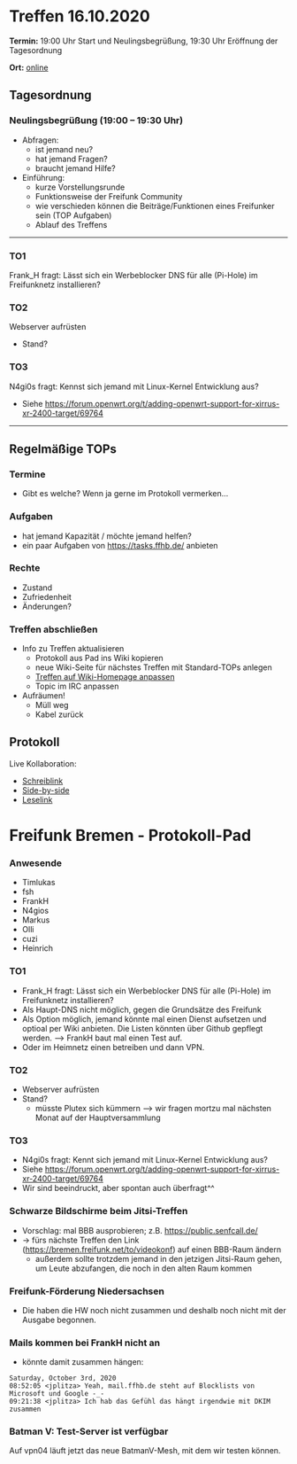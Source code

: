 # Treffen 16.10.2020

**Termin:** 19:00 Uhr Start und Neulingsbegrüßung, 19:30 Uhr Eröffnung der Tagesordnung

**Ort:** [online](https://bremen.freifunk.net/to/videokonf)

## Tagesordnung
### Neulingsbegrüßung (19:00 – 19:30 Uhr)

- Abfragen:
    - ist jemand neu?
    - hat jemand Fragen?
    - braucht jemand Hilfe?
- Einführung:
    - kurze Vorstellungsrunde
    - Funktionsweise der Freifunk Community
    - wie verschieden können die Beiträge/Funktionen eines Freifunker sein (TOP Aufgaben)
    - Ablauf des Treffens

---
### TO1
Frank_H fragt: Lässt sich ein Werbeblocker DNS für alle (Pi-Hole) im Freifunknetz installieren?

### TO2
Webserver aufrüsten
- Stand?

### TO3
N4gi0s fragt: Kennst sich jemand mit Linux-Kernel Entwicklung aus?
- Siehe https://forum.openwrt.org/t/adding-openwrt-support-for-xirrus-xr-2400-target/69764

---
## Regelmäßige TOPs

### Termine

- Gibt es welche? Wenn ja gerne im Protokoll vermerken...

### Aufgaben

- hat jemand Kapazität / möchte jemand helfen?
- ein paar Aufgaben von https://tasks.ffhb.de/ anbieten

### Rechte

- Zustand
- Zufriedenheit
- Änderungen?

### Treffen abschließen

- Info zu Treffen aktualisieren
  - Protokoll aus Pad ins Wiki kopieren
  - neue Wiki-Seite für nächstes Treffen mit Standard-TOPs anlegen
  - [Treffen auf Wiki-Homepage anpassen](https://wiki.bremen.freifunk.net/Home)
  - Topic im IRC anpassen
- Aufräumen!
  - Müll weg
  - Kabel zurück

## Protokoll

Live Kollaboration:

* [Schreiblink](https://hackmd.io/AwDgnA7ATArKC0BGGBjAzPALAUzSeARgYgGzxQAmEFFwiKBEKAhkA===?edit)
* [Side-by-side](https://hackmd.io/AwDgnA7ATArKC0BGGBjAzPALAUzSeARgYgGzxQAmEFFwiKBEKAhkA===?both)
* [Leselink](https://hackmd.io/AwDgnA7ATArKC0BGGBjAzPALAUzSeARgYgGzxQAmEFFwiKBEKAhkA===?view)

# Freifunk Bremen - Protokoll-Pad

### Anwesende
- Timlukas
- fsh
- FrankH
- N4gios
- Markus
- Olli
- cuzi
- Heinrich

### TO1
- Frank_H fragt: Lässt sich ein Werbeblocker DNS für alle (Pi-Hole) im Freifunknetz installieren?
- Als Haupt-DNS nicht möglich, gegen die Grundsätze des Freifunk
- Als Option möglich, jemand könnte mal einen Dienst aufsetzen und optioal per Wiki anbieten. Die Listen könnten über Github gepflegt werden. --> FrankH baut mal einen Test auf.
- Oder im Heimnetz einen betreiben und dann VPN.

### TO2
- Webserver aufrüsten
- Stand?
    - müsste Plutex sich kümmern --> wir fragen mortzu mal nächsten Monat auf der Hauptversammlung

### TO3
- N4gi0s fragt: Kennt sich jemand mit Linux-Kernel Entwicklung aus?
- Siehe https://forum.openwrt.org/t/adding-openwrt-support-for-xirrus-xr-2400-target/69764
- Wir sind beeindruckt, aber spontan auch überfragt^^

### Schwarze Bildschirme beim Jitsi-Treffen
* Vorschlag: mal BBB ausprobieren; z.B. https://public.senfcall.de/
* -> fürs nächste Treffen den Link (https://bremen.freifunk.net/to/videokonf) auf einen BBB-Raum ändern
    * außerdem sollte trotzdem jemand in den jetzigen Jitsi-Raum gehen, um Leute abzufangen, die noch in den alten Raum kommen

### Freifunk-Förderung Niedersachsen
- Die haben die HW noch nicht zusammen und deshalb noch nicht mit der Ausgabe begonnen.

### Mails kommen bei FrankH nicht an
- könnte damit zusammen hängen:
~~~
Saturday, October 3rd, 2020
08:52:05 <jplitza> Yeah, mail.ffhb.de steht auf Blocklists von Microsoft und Google -_-
09:21:38 <jplitza> Ich hab das Gefühl das hängt irgendwie mit DKIM zusammen
~~~

### Batman V: Test-Server ist verfügbar
Auf vpn04 läuft jetzt das neue BatmanV-Mesh, mit dem wir testen können.
